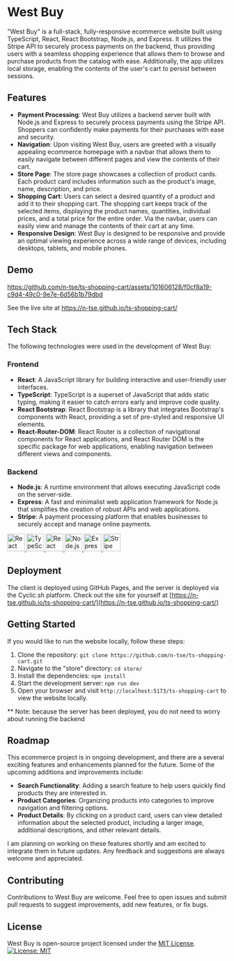 # West Buy

"West Buy" is a full-stack, fully-responsive ecommerce website built using TypeScript, React, React Bootstrap, Node.js, and Express. It utilizes the Stripe API to securely process payments on the backend, thus providing users with a seamless shopping experience that allows them to browse and purchase products from the catalog with ease. Additionally, the app utilizes local storage, enabling the contents of the user's cart to persist between sessions.

## Features

- **Payment Processing**: West Buy utilizes a backend server built with Node.js and Express to securely process payments using the Stripe API. Shoppers can confidently make payments for their purchases with ease and security.
- **Navigation**: Upon visiting West Buy, users are greeted with a visually appealing ecommerce homepage with a navbar that allows them to easily navigate between different pages and view the contents of their cart.
- **Store Page**: The store page showcases a collection of product cards. Each product card includes information such as the product's image, name, description, and price.
- **Shopping Cart**: Users can select a desired quantity of a product and add it to their shopping cart. The shopping cart keeps track of the selected items, displaying the product names, quantities, individual prices, and a total price for the entire order. Via the navbar, users can easily view and manage the contents of their cart at any time.
- **Responsive Design**: West Buy is designed to be responsive and provide an optimal viewing experience across a wide range of devices, including desktops, tablets, and mobile phones.

## Demo

https://github.com/n-tse/ts-shopping-cart/assets/101606128/f0cf8a19-c9d4-49c0-9e7e-6d56b1b79dbd

See the live site at <a href="https://n-tse.github.io/ts-shopping-cart/" target="_blank">https://n-tse.github.io/ts-shopping-cart/</a>

## Tech Stack

The following technologies were used in the development of West Buy:

### Frontend
- **React**: A JavaScript library for building interactive and user-friendly user interfaces.
- **TypeScript**: TypeScript is a superset of JavaScript that adds static typing, making it easier to catch errors early and improve code quality.
- **React Bootstrap**: React Bootstrap is a library that integrates Bootstrap's components with React, providing a set of pre-styled and responsive UI elements.
- **React-Router-DOM**: React Router is a collection of navigational components for React applications, and React Router DOM is the specific package for web applications, enabling navigation between different views and components.

### Backend
- **Node.js**: A runtime environment that allows executing JavaScript code on the server-side.
- **Express**: A fast and minimalist web application framework for Node.js that simplifies the creation of robust APIs and web applications.
- **Stripe**: A payment processing platform that enables businesses to securely accept and manage online payments.

<a href="https://reactjs.org" target="_blank" rel="noreferrer">
  <img src="https://www.vectorlogo.zone/logos/reactjs/reactjs-icon.svg" alt="React" width="40" height="40"/>
</a>

<a href="https://www.typescriptlang.org" target="_blank" rel="noreferrer">
  <img src="https://www.vectorlogo.zone/logos/typescriptlang/typescriptlang-icon.svg" alt="TypeScript" width="40" height="40"/>
</a>

<a href="https://react-bootstrap.github.io" target="_blank" rel="noreferrer">
  <img src="https://www.vectorlogo.zone/logos/getbootstrap/getbootstrap-icon.svg" alt="React Bootstrap" width="40" height="40"/>
</a>

<a href="https://nodejs.org" target="_blank" rel="noreferrer">
  <img src="https://www.vectorlogo.zone/logos/nodejs/nodejs-icon.svg" alt="Node.js" width="40" height="40"/>
</a>

<a href="https://expressjs.com" target="_blank" rel="noreferrer">
  <img src="https://www.vectorlogo.zone/logos/expressjs/expressjs-icon.svg" alt="Express" width="40" height="40"/>
</a>

<a href="https://stripe.com" target="_blank" rel="noreferrer">
  <img src="https://www.vectorlogo.zone/logos/stripe/stripe-icon.svg" alt="Stripe" width="40" height="40"/>
</a>

## Deployment

The client is deployed using GitHub Pages, and the server is deployed via the Cyclic.sh platform. Check out the site for yourself at [https://n-tse.github.io/ts-shopping-cart/](https://n-tse.github.io/ts-shopping-cart/)

## Getting Started

If you would like to run the website locally, follow these steps:

1. Clone the repository: `git clone https://github.com/n-tse/ts-shopping-cart.git`
2. Navigate to the "store" directory: `cd store/`
3. Install the dependencies: `npm install`
4. Start the development server: `npm run dev`
5. Open your browser and visit `http://localhost:5173/ts-shopping-cart` to view the website locally.

** Note: because the server has been deployed, you do not need to worry about running the backend 

## Roadmap

This ecommerce project is in ongoing development, and there are a several exciting features and enhancements planned for the future. Some of the upcoming additions and improvements include:

- **Search Functionality**: Adding a search feature to help users quickly find products they are interested in.
- **Product Categories**: Organizing products into categories to improve navigation and filtering options.
- **Product Details**: By clicking on a product card, users can view detailed information about the selected product, including a larger image, additional descriptions, and other relevant details.

I am planning on working on these features shortly and am excited to integrate them in future updates. Any feedback and suggestions are always welcome and appreciated.

## Contributing

Contributions to West Buy are welcome. Feel free to open issues and submit pull requests to suggest improvements, add new features, or fix bugs.

## License

West Buy is open-source project licensed under the [MIT License](LICENSE).\
[![License: MIT](https://img.shields.io/badge/License-MIT-yellow.svg)](https://opensource.org/licenses/MIT)
